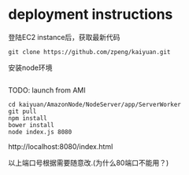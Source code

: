 # deployment instructions

登陆EC2 instance后，获取最新代码
```
git clone https://github.com/zpeng/kaiyuan.git
```

安装node环境

```
```

TODO: launch from AMI

```
cd kaiyuan/AmazonNode/NodeServer/app/ServerWorker
git pull
npm install
bower install
node index.js 8080
```

http://localhost:8080/index.html

以上端口号根据需要随意改.(为什么80端口不能用？)
